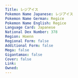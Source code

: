 ```yaml
---
﻿Title: レジアイス
Pokemon Name Japanese: レジアイス
Pokemon Name German: Regice
Pokemon Name English: Regice
Language Card: Japanese
National Dex Number: 378
Region: Hoenn
Regional Form: false
Additional Form: false
Mega: false
Gigantamax: false
Cover: false
Link: 
Owned: 
---
```

